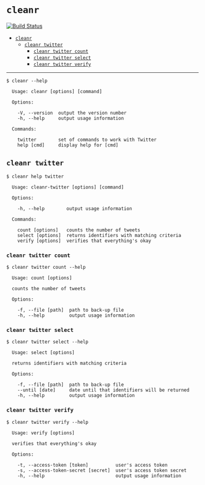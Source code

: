 # `cleanr`

[![Build Status](https://travis-ci.org/sergioalvz/cleanr.svg?branch=master)](https://travis-ci.org/sergioalvz/cleanr)

<!-- TOC -->

* [`cleanr`](#cleanr)
  * [`cleanr twitter`](#cleanr-twitter)
    * [`cleanr twitter count`](#cleanr-twitter-count)
    * [`cleanr twitter select`](#cleanr-twitter-select)
    * [`cleanr twitter verify`](#cleanr-twitter-verify)

<!-- /TOC -->

---

```shell
$ cleanr --help

  Usage: cleanr [options] [command]

  Options:

    -V, --version  output the version number
    -h, --help     output usage information

  Commands:

    twitter        set of commands to work with Twitter
    help [cmd]     display help for [cmd]
```

## `cleanr twitter`

```shell
$ cleanr help twitter

  Usage: cleanr-twitter [options] [command]

  Options:

    -h, --help        output usage information

  Commands:

    count [options]   counts the number of tweets
    select [options]  returns identifiers with matching criteria
    verify [options]  verifies that everything's okay
```

### `cleanr twitter count`

```shell
$ cleanr twitter count --help

  Usage: count [options]

  counts the number of tweets

  Options:

    -f, --file [path]  path to back-up file
    -h, --help         output usage information
```

### `cleanr twitter select`

```shell
$ cleanr twitter select --help

  Usage: select [options]

  returns identifiers with matching criteria

  Options:

    -f, --file [path]  path to back-up file
    --until [date]     date until that identifiers will be returned
    -h, --help         output usage information
```

### `cleanr twitter verify`

```shell
$ cleanr twitter verify --help

  Usage: verify [options]

  verifies that everything's okay

  Options:

    -t, --access-token [token]          user's access token
    -s, --access-token-secret [secret]  user's access token secret
    -h, --help                          output usage information
```
